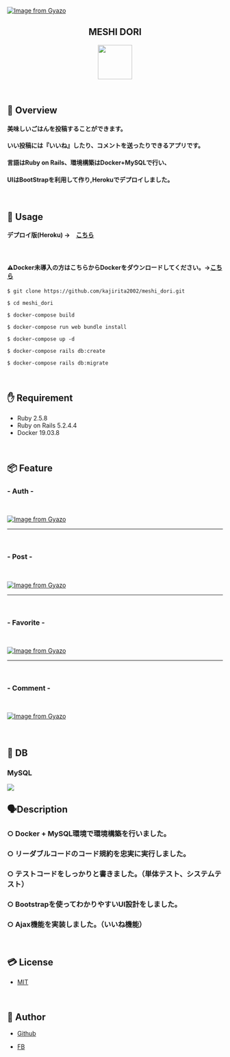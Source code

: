 [![Image from Gyazo](https://i.gyazo.com/f064f7f3e39c92cb79269d1faa60464f.jpg)](https://gyazo.com/f064f7f3e39c92cb79269d1faa60464f)

<h2 align="center">MESHI DORI</h2>
<p align="center">
  <a href="https://rubyonrails.org/"><img src="https://www.tcmobile.jp/dev_blog/wp-content/uploads/2015/09/022c1ca11803434db443573590757756.png" width="80px;" /></a>
</p>

<br>

## 👄 Overview

<h4>美味しいごはんを投稿することができます。</h4>
<h4>いい投稿には『いいね』したり、コメントを送ったりできるアプリです。</h4>
<h4>言語はRuby on Rails、環境構築はDocker+MySQLで行い、 </h4>
<h4>UIはBootStrapを利用して作り,Herokuでデプロイしました。</h4>


<br>

## 📱 Usage

<h4>デプロイ版(Heroku) →　<a href="https://meshidori.herokuapp.com/users/sign_in">こちら</a><h4>
  
<br>

<h4> ⚠️Docker未導入の方はこちらからDockerをダウンロードしてください。→<a href="https://docs.docker.com/get-docker/">こちら</a></h4>

`$ git clone https://github.com/kajirita2002/meshi_dori.git`


`$ cd meshi_dori`


`$ docker-compose build`


`$ docker-compose run web bundle install`


`$ docker-compose up -d`


`$ docker-compose rails db:create`


`$ docker-compose rails db:migrate`

 

<br>

## ✋ Requirement

* Ruby 2.5.8
* Ruby on Rails 5.2.4.4
* Docker 19.03.8

<br> 

## 📦 Feature

<h3>- Auth -</h3>

<br>

[![Image from Gyazo](https://i.gyazo.com/68040edf78f9f881cb6f46871188d2c2.gif)](https://gyazo.com/68040edf78f9f881cb6f46871188d2c2)

---

<br>

<h3>- Post -</h3>

<br>

[![Image from Gyazo](https://i.gyazo.com/2c1e499e900c2c35efdddee65e1ff981.gif)](https://gyazo.com/2c1e499e900c2c35efdddee65e1ff981)

---

<br>



<h3>- Favorite -</h3>

<br>

[![Image from Gyazo](https://i.gyazo.com/0a6252d455c2b5e34bdb7386d9d9b71b.gif)](https://gyazo.com/0a6252d455c2b5e34bdb7386d9d9b71b)

---

<br>

<h3>- Comment -</h3>

<br>


[![Image from Gyazo](https://i.gyazo.com/d5972920e620007ee1290a1d01960489.gif)](https://gyazo.com/d5972920e620007ee1290a1d01960489)


<br>

## 🕋 DB　

### MySQL

<img src="https://d1.awsstatic.com/asset-repository/products/amazon-rds/1024px-MySQL.ff87215b43fd7292af172e2a5d9b844217262571.png">


<br>

## 🗣Description

### ○ Docker + MySQL環境で環境構築を行いました。
### ○ リーダブルコードのコード規約を忠実に実行しました。
### ○ テストコードをしっかりと書きました。（単体テスト、システムテスト）
### ○ Bootstrapを使ってわかりやすいUI設計をしました。
### ○ Ajax機能を実装しました。（いいね機能）
<br>



## 💳 License

- [MIT](https://raw.githubusercontent.com/aocattleya/Ramen-Timer/master/LICENSE) 

<br>

## 👨 Author

- [Github](https://github.com/kajirita2002)

- [FB](https://www.facebook.com/rita.kajimura.1/)
